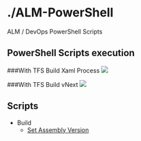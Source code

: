 # ./ALM-PowerShell
ALM / DevOps PowerShell Scripts 

## PowerShell Scripts execution

###With TFS Build Xaml Process
<img src="http://img.over-blog-kiwi.com/1/52/77/28/20150705/ob_bb83bb_psscripts.png" />


###With TFS Build vNext
<img src="http://img.over-blog-kiwi.com/1/52/77/28/20150717/ob_5cdd11_heto-7.gif" />

## Scripts

* Build
  * [Set Assembly Version](https://github.com/using-system/alm-powershell/tree/master/Scripts/Build/Set-AssemblyVersion)
